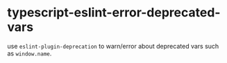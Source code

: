 # typescript-eslint-error-deprecated-vars

use `eslint-plugin-deprecation` to warn/error about deprecated vars such as `window.name`.